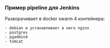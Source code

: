### Пример pipeline для Jenkins

Разворачивает в docker swarm 4 контейнера:
```
- debian и устанавливает в него nginx
- postgres
- pgadmin4
- tomcat

```
